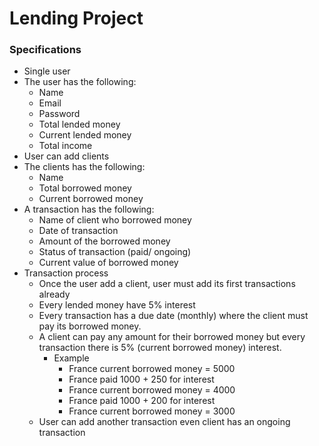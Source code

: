 # Lending Project 
### Specifications
- Single user
- The user has the following:
    - Name
    - Email
    - Password
    - Total lended money
    - Current lended money
    - Total income
- User can add clients 
- The clients has the following:
    - Name
    - Total borrowed money
    - Current borrowed money
- A transaction has the following:
    - Name of client who borrowed money
    - Date of transaction
    - Amount of the borrowed money
    - Status of transaction (paid/ ongoing)
    - Current value of borrowed money
- Transaction process
    - Once the user add a client, user must add its first transactions already
    - Every lended money have 5% interest 
    - Every transaction has a due date (monthly) where the client must pay its borrowed money.
    - A client can pay any amount for their borrowed money but every transaction there is 5% (current borrowed money) interest.
        - Example 
            - France current borrowed money = 5000
            - France paid 1000 + 250 for interest
            - France current borrowed money = 4000
            - France paid 1000 + 200 for interest 
            - France current borrowed money = 3000
    - User can add another transaction even client has an ongoing transaction